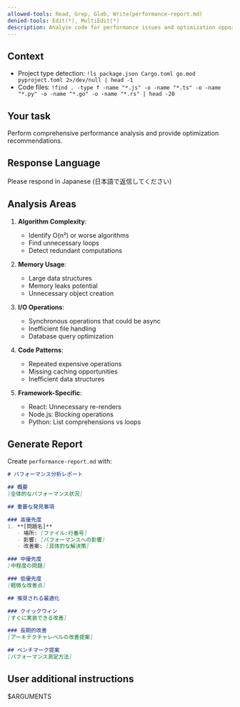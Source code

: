 ```yaml
---
allowed-tools: Read, Grep, Glob, Write(performance-report.md)
denied-tools: Edit(*), MultiEdit(*)
description: Analyze code for performance issues and optimization opportunities
---
```


## Context

- Project type detection: `!ls package.json Cargo.toml go.mod pyproject.toml 2>/dev/null | head -1`
- Code files: `!find . -type f -name "*.js" -o -name "*.ts" -o -name "*.py" -o -name "*.go" -o -name "*.rs" | head -20`

## Your task

Perform comprehensive performance analysis and provide optimization recommendations.

## Response Language

Please respond in Japanese (日本語で返信してください)

## Analysis Areas

1. **Algorithm Complexity**:
   - Identify O(n²) or worse algorithms
   - Find unnecessary loops
   - Detect redundant computations

2. **Memory Usage**:
   - Large data structures
   - Memory leaks potential
   - Unnecessary object creation

3. **I/O Operations**:
   - Synchronous operations that could be async
   - Inefficient file handling
   - Database query optimization

4. **Code Patterns**:
   - Repeated expensive operations
   - Missing caching opportunities
   - Inefficient data structures

5. **Framework-Specific**:
   - React: Unnecessary re-renders
   - Node.js: Blocking operations
   - Python: List comprehensions vs loops

## Generate Report

Create `performance-report.md` with:

```markdown
# パフォーマンス分析レポート

## 概要
[全体的なパフォーマンス状況]

## 重要な発見事項

### 高優先度
1. **[問題名]**
   - 場所: [ファイル:行番号]
   - 影響: [パフォーマンスへの影響]
   - 改善案: [具体的な解決策]

### 中優先度
[中程度の問題]

### 低優先度
[軽微な改善点]

## 推奨される最適化

### クイックウィン
[すぐに実装できる改善]

### 長期的改善
[アーキテクチャレベルの改善提案]

## ベンチマーク提案
[パフォーマンス測定方法]
```

## User additional instructions

$ARGUMENTS